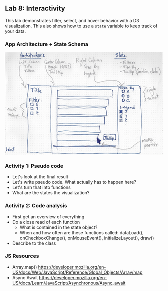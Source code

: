 ## Lab 8: Interactivity

This lab demonstrates filter, select, and hover behavior with a  D3 visualization. This also shows how to use a `state` variable to keep track of your data.

### App Architecture + State Schema

![aass](./architecture.jpg)


### Activity 1: Pseudo code
- Let's look at the final result
- Let's write pseudo code. What actually has to happen here?
- Let's turn that into functions
- What are the states the visualization?


### Activity 2: Code analysis 
- First get an overview of everything
- Do a close read of each function
  - What is contained in the state object?
  - When and how often are these functions called: dataLoad(), onCheckboxChange(), onMouseEvent(), initializeLayout(), draw()  
- Describe to the class

### JS Resources

- Array.map() https://developer.mozilla.org/en-US/docs/Web/JavaScript/Reference/Global_Objects/Array/map
- Async Await https://developer.mozilla.org/en-US/docs/Learn/JavaScript/Asynchronous/Async_await   
